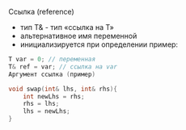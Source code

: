 Ссылка (reference) 
- тип Т& - тип «ссылка на Т»
- альтернативное имя переменной 
- инициализируется при определении пример: 
```cpp
T var = 0; // переменная 
T& ref = var; // ссылка на var
Аргумент ссылка (пример)

void swap(int& lhs, int& rhs){ 
	int newLhs = rhs; 
	rhs = lhs; 
	lhs = newLhs; 
}
```